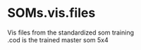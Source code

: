 # SOMs.vis.files
Vis files from the standardized som training  
.cod is the trained master som 5x4 
